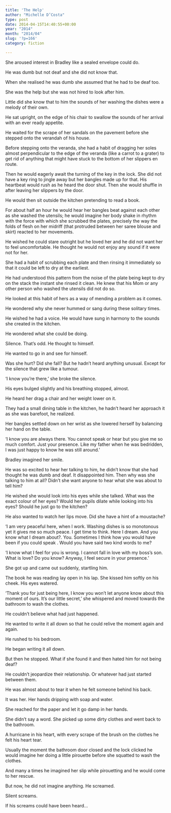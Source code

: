 ```yaml
---
title: 'The Help'
author: "Michelle D’Costa"
type: post
date: 2014-04-15T14:40:55+00:00
year: "2014"
month: "2014/04"
slug: '?p=166'
category: fiction

---
```

She aroused interest in Bradley like a sealed envelope could do.

He was dumb but not deaf and she did not know that.

When she realised he was dumb she assumed that he had to be deaf too.

She was the help but she was not hired to look after him.

Little did she know that to him the sounds of her washing the dishes were a melody of their own.

He sat upright, on the edge of his chair to swallow the sounds of her arrival with an ever ready appetite.

He waited for the scrape of her sandals on the pavement before she stepped onto the verandah of his house.

Before stepping onto the veranda, she had a habit of dragging her soles almost perpendicular to the edge of the veranda (like a carrot to a grater) to get rid of anything that might have stuck to the bottom of her slippers en route.

Then he would eagerly await the turning of the key in the lock. She did not have a key ring to jingle away but her bangles made up for that. His heartbeat would rush as he heard the door shut. Then she would shuffle in after leaving her slippers by the door.

He would then sit outside the kitchen pretending to read a book.

For about half an hour he would hear her bangles beat against each other as she washed the utensils; he would imagine her body shake in rhythm with the force with which she scrubbed the plates, precisely the way the folds of flesh on her midriff (that protruded between her saree blouse and skirt) reacted to her movements.

He wished he could stare outright but he loved her and he did not want her to feel uncomfortable. He thought he would not enjoy any sound if it were not for her.

She had a habit of scrubbing each plate and then rinsing it immediately so that it could be left to dry at the earliest.

He had understood this pattern from the noise of the plate being kept to dry on the stack the instant she rinsed it clean. He knew that his Mom or any other person who washed the utensils did not do so.

He looked at this habit of hers as a way of mending a problem as it comes.

He wondered why she never hummed or sang during these solitary times.

He wished he had a voice. He would have sung in harmony to the sounds she created in the kitchen.

He wondered what she could be doing.

Silence. That’s odd. He thought to himself.

He wanted to go in and see for himself.

Was she hurt? Did she fall? But he hadn’t heard anything unusual. Except for the silence that grew like a tumour.

‘I know you’re there,’ she broke the silence.

His eyes bulged slightly and his breathing stopped, almost.

He heard her drag a chair and her weight lower on it.

They had a small dining table in the kitchen, he hadn’t heard her approach it as she was barefoot, he realized.

Her bangles settled down on her wrist as she lowered herself by balancing her hand on the table.

‘I know you are always there. You cannot speak or hear but you give me so much comfort. Just your presence. Like my father when he was bedridden, I was just happy to know he was still around.’

Bradley imagined her smile.

He was so excited to hear her talking to him, he didn’t know that she had thought he was dumb and deaf. It disappointed him. Then why was she talking to him at all? Didn’t she want anyone to hear what she was about to tell him?

He wished she would look into his eyes while she talked. What was the exact colour of her eyes? Would her pupils dilate while looking into his eyes? Should he just go to the kitchen?

He also wanted to watch her lips move. Did she have a hint of a moustache?

‘I am very peaceful here, when I work. Washing dishes is so monotonous yet it gives me so much peace. I get time to think. Here I dream. And you know what I dream about?. You. Sometimes I think how you would have been if you could speak . Would you have said two kind words to me?

‘I know what I feel for you is wrong. I cannot fall in love with my boss’s son. What is love? Do you know? Anyway, I feel secure in your presence.’

She got up and came out suddenly, startling him.

The book he was reading lay open in his lap. She kissed him softly on his cheek. His eyes watered.

‘Thank you for just being here, I know you won’t let anyone know about this moment of ours. It’s our little secret,’ she whispered and moved towards the bathroom to wash the clothes.

He couldn’t believe what had just happened.

He wanted to write it all down so that he could relive the moment again and again.

He rushed to his bedroom.

He began writing it all down.

But then he stopped. What if she found it and then hated him for not being deaf?

He couldn’t jeopardize their relationship. Or whatever had just started between them.

He was almost about to tear it when he felt someone behind his back.

It was her. Her hands dripping with soap and water.

She reached for the paper and let it go damp in her hands.

She didn’t say a word. She picked up some dirty clothes and went back to the bathroom.

A hurricane in his heart, with every scrape of the brush on the clothes he felt his heart tear.

Usually the moment the bathroom door closed and the lock clicked he would imagine her doing a little pirouette before she squatted to wash the clothes.

And many a times he imagined her slip while pirouetting and he would come to her rescue.

But now, he did not imagine anything. He screamed.

Silent screams.

If his screams could have been heard&#8230;
